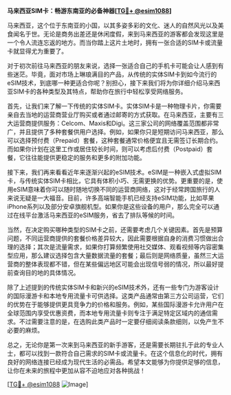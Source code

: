 **马来西亚SIM卡：畅游东南亚的必备神器[[TG💪+ @esim1088](https://t.me/s/esim1088)]**

马来西亚，这个位于东南亚的小国，以其多姿多彩的文化、迷人的自然风光以及美食闻名于世。无论是商务出差还是休闲度假，来到马来西亚的游客都会发现这里是一个令人流连忘返的地方。而当你踏上这片土地时，拥有一张合适的SIM卡或流量卡就显得尤为重要了。

对于初次前往马来西亚的朋友来说，选择一张适合自己的手机卡可能会让人感到有些迷茫。毕竟，面对市场上琳琅满目的产品，从传统的实体SIM卡到如今流行的eSIM技术，到底哪一种更适合你呢？别担心，接下来我们将为你详细介绍马来西亚SIM卡的各种类型及其特点，帮助你在旅行中轻松享受网络服务。

首先，让我们来了解一下传统的实体SIM卡。实体SIM卡是一种物理卡片，你需要亲自去当地的运营商营业厅购买或者通过邮寄的方式获取。在马来西亚，主要有三大运营商提供服务：Celcom、Maxis和Digi。这三家公司的网络覆盖范围都非常广，并且提供了多种套餐供用户选择。例如，如果你只是短期访问马来西亚，那么可以选择预付费（Prepaid）套餐，这种套餐通常价格便宜且无需签订长期合约。而如果你计划在这里工作或居住较长时间，则可以考虑后付费（Postpaid）套餐，它往往能提供更稳定的服务和更多的附加功能。

接下来，我们再来看看近年来逐渐兴起的eSIM技术。eSIM是一种嵌入式虚拟SIM卡，与传统实体SIM卡相比，它具有体积小巧、无需更换的优势。更重要的是，使用eSIM意味着你可以随时随地切换不同的运营商网络，这对于经常跨国旅行的人来说无疑是一大福音。目前，许多高端智能手机已经支持eSIM功能，比如苹果iPhone系列以及部分安卓旗舰机型。如果你是这些设备的用户，那么完全可以通过在线平台激活马来西亚的eSIM服务，省去了排队等候的时间。

当然，在决定购买哪种类型的SIM卡之前，还需要考虑几个关键因素。首先是预算问题，不同运营商提供的套餐价格差异较大，因此需要根据自身的消费习惯做出合理的选择；其次是流量需求，如果你打算频繁使用社交媒体、观看视频等内容密集型应用，那么建议选择包含大量数据流量的套餐；最后则是网络质量，虽然三大运营商的整体表现都不错，但在某些偏远地区可能会出现信号弱的情况，所以最好提前查询目的地的具体情况。

除了上述提到的传统实体SIM卡和新兴的eSIM技术外，还有一些专门为游客设计的国际漫游卡和本地专用流量卡可供选择。这类产品通常由第三方公司运营，它们的优势在于能够提供更具竞争力的价格和服务。例如，某些国际漫游卡允许用户在全球范围内享受优惠资费，而本地专用流量卡则专注于满足特定区域内的通信需求。不过需要注意的是，在选购此类产品时一定要仔细阅读条款细则，以免产生不必要的麻烦。

总之，无论你是第一次来到马来西亚的新手游客，还是需要长期驻扎于此的专业人士，都可以找到一款符合自己需求的SIM卡或流量卡。在这个信息化的时代，拥有良好的网络连接已经成为现代生活的必需品。希望本文能够为你提供足够的信息，让你在未来的旅程中更加从容不迫地应对各种挑战！

[[TG💪+ @esim1088](https://t.me/s/esim1088) ![Image](https://i.postimg.cc/4NQfJmqS/Snipaste-2025-05-13-00-14-12.png)]